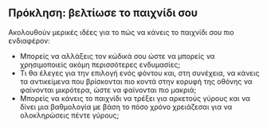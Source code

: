 ## Πρόκληση: βελτίωσε το παιχνίδι σου

Ακολουθούν μερικές ιδέες για το πώς να κάνεις το παιχνίδι σου πιο ενδιαφέρον:

- Μπορείς να αλλάξεις τον κώδικά σου ώστε να μπορείς να χρησιμοποιείς ακόμη περισσότερες ενδυμασίες;
- Τι θα έλεγες για την επιλογή ενός φόντου και, στη συνέχεια, να κάνεις τα αντικείμενα που βρίσκονται πιο κοντά στην κορυφή της οθόνης να φαίνονται μικρότερα, ώστε να φαίνονται πιο μακριά;
- Μπορείς να κάνεις το παιχνίδι να τρέξει για αρκετούς γύρους και να δίνει μια βαθμολογία με βάση το πόσο χρόνο χρειάζεσαι για να ολοκληρώσεις πέντε γύρους;